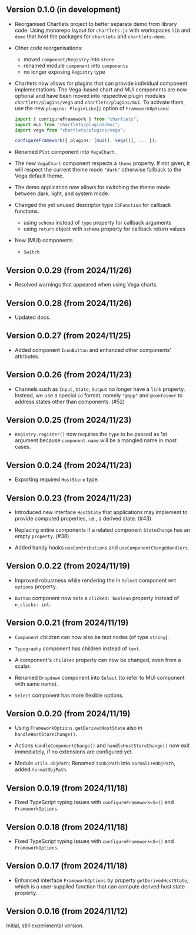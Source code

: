 ## Version 0.1.0 (in development)

* Reorganised Chartlets project to better separate demo from library code.
  Using monorepo layout for `chartlets.js` with workspaces `lib` and `demo`
  that host the packages for `chartlets` and `chartlets-demo`.

* Other code reorganisations:
  - moved `component/Registry` into `store` 
  - renamed module `component` into `components` 
  - no longer exposing `Registry` type

* Chartlets now allows for plugins that can provide individual component 
  implementations.
  The Vega-based chart and MUI components are now optional and have been 
  moved into respective plugin modules `chartlets/plugins/vega` and
  `chartlets/plugins/mui`.
  To activate them, use the new `plugins: PluginLike[]` option 
  of `FrameworkOptions`:
  ```TypeScript
  import { configureFramework } from "chartlets";
  import mui from "chartlets/plugins/mui";
  import vega from "chartlets/plugins/vega";
  
  configureFramework({ plugins: [mui(), vega()], ... });   
  ```

* Renamed `Plot` component into `VegaChart`.

* The new `VegaChart` component respects a `theme` property. If not given,
  it will respect the current theme mode `"dark"` otherwise fallback to the
  Vega default theme. 

* The demo application now allows for switching the theme mode between
  dark, light, and system mode.

* Changed the yet unused descriptor type `CbFunction` for callback functions.
  - using `schema` instead of `type` property for callback arguments
  - using `return` object with `schema` property for callback return values

* New (MUI) components
  - `Switch`

## Version 0.0.29 (from 2024/11/26)

* Resolved warnings that appeared when using Vega charts.

## Version 0.0.28 (from 2024/11/26)

* Updated docs.

## Version 0.0.27 (from 2024/11/25)

* Added component `IconButton` and enhanced other components' attributes.

## Version 0.0.26 (from 2024/11/23)

* Channels such as `Input`, `State`, `Output` no longer have a `link` property.
  Instead, we use a special `id` format, namely `"@app"` and `@container`
  to address states other than components. (#52)

## Version 0.0.25 (from 2024/11/23)

* `Registry.register()` now requires the `type`
  to be passed as 1st argument because `component.name` will
  be a mangled name in most cases.

## Version 0.0.24 (from 2024/11/23)

* Exporting required `HostStore` type.

## Version 0.0.23 (from 2024/11/23)

* Introduced new interface `HostState` that applications may implement
  to provide computed properties, i.e., a derived state. (#43)

* Replacing entire components if a related component `StateChange` 
  has an empty `property`. (#38)

* Added handy hooks `useContributions` and `useComponentChangeHandlers`.


## Version 0.0.22 (from 2024/11/19)

* Improved robustness while rendering the in `Select` component
  wrt `options` property.

* `Button` component now sets a `clicked: boolean` property instead
  of `n_clicks: int`.

## Version 0.0.21 (from 2024/11/19)

* `Component` children can now also be text nodes (of type `string`).

* `Typography` component has children instead of `text`.

* A component's `children` property can now be changed, even from a
  scalar.

* Renamed `Dropdown` component into `Select`
  (to refer to MUI component with same name).

* `Select` component has more flexible options.

## Version 0.0.20 (from 2024/11/19)

* Using `FrameworkOptions.getDerivedHostState` also in
  `handleHostStoreChange()`.

* Actions `handleComponentChange()` and `handleHostStoreChange()`
  now exit immediately, if no extensions are configured yet.

* Module `utils.objPath`: Renamed `toObjPath` into `normalizeObjPath`, 
  added `formatObjPath`.

## Version 0.0.19 (from 2024/11/18)

* Fixed TypeScript typing issues with `configureFramework<S>()` and
  `FrameworkOptions`.
  
## Version 0.0.18 (from 2024/11/18)

* Fixed TypeScript typing issues with `configureFramework<S>()` and 
  `FrameworkOptions`. 

## Version 0.0.17 (from 2024/11/18)

* Enhanced interface `FrameworkOptions` by property `getDerivedHostState`,
  which is a user-supplied function that can compute derived
  host state property. 
  
## Version 0.0.16 (from 2024/11/12)

Initial, still experimental version. 
